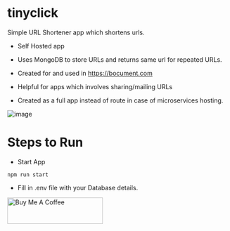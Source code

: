 # tinyclick
Simple URL Shortener app which shortens urls.


- Self Hosted app
- Uses MongoDB to store URLs and returns same url for repeated URLs.
- Created for and used in https://bocument.com

- Helpful for apps which involves sharing/mailing URLs
- Created as a full app instead of route in case of microservices hosting.


![image](https://github.com/sarat9/tinyclick/assets/17333491/2b0919c6-479c-4b46-8093-87f9c3300dc1)



# Steps to Run

- Start App
```
npm run start

```

- Fill in .env file with your Database details.


<a href="https://www.buymeacoffee.com/sarat" target="_blank"><img src="https://cdn.buymeacoffee.com/buttons/v2/default-yellow.png" alt="Buy Me A Coffee" style="height: 60px !important;width: 217px !important;" ></a>
